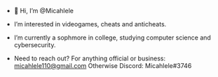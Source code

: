 - 👋 Hi, I’m @Micahlele
- I’m interested in videogames, cheats and anticheats.
- I’m currently a sophmore in college, studying computer science and cybersecurity.

- Need to reach out? 
For anything official or business: micahlele110@gmail.com
Otherwise
Discord: Micahlele#3746

<!---
Micahlele/Micahlele is a ✨ special ✨ repository because its `README.md` (this file) appears on your GitHub profile.
You can click the Preview link to take a look at your changes.
--->
